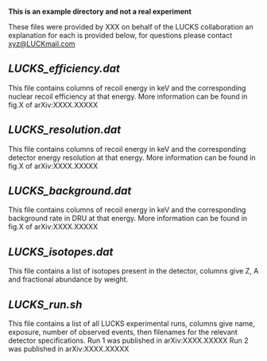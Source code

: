 **This is an example directory and not a real experiment**

These files were provided by XXX on behalf of the LUCKS collaboration an explanation for each is provided below, for questions please contact xyz@LUCKmail.com

*LUCKS_efficiency.dat*
---------------------------
This file contains columns of recoil energy in keV and the corresponding nuclear recoil efficiency at that energy.
More information can be found in fig.X of arXiv:XXXX.XXXXX

*LUCKS_resolution.dat*
---------------------------
This file contains columns of recoil energy in keV and the corresponding detector energy resolution at that energy.
More information can be found in fig.X of arXiv:XXXX.XXXXX

*LUCKS_background.dat*
---------------------------
This file contains columns of recoil energy in keV and the corresponding background rate in DRU at that energy.
More information can be found in fig.X of arXiv:XXXX.XXXXX

*LUCKS_isotopes.dat*
---------------------------
This file contains a list of isotopes present in the detector, columns give Z, A and fractional abundance by weight. 

*LUCKS_run.sh*
---------------------------
This file contains a list of all LUCKS experimental runs, columns give name, exposure, number of observed events, then filenames for the relevant detector specifications.
Run 1 was published in arXiv:XXXX.XXXXX
Run 2 was published in arXiv:XXXX.XXXXX
